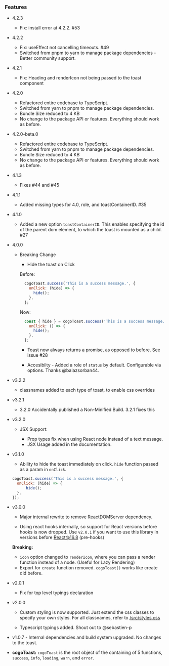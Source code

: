 ### Features

- 4.2.3

  - Fix: install error at 4.2.2. #53

- 4.2.2

  - Fix: useEffect not cancelling timeouts. #49
  - Switched from pnpm to yarn to manage package dependencies - Better community support.

- 4.2.1

  - Fix: Heading and renderIcon not being passed to the toast component

- 4.2.0

  - Refactored entire codebase to TypeScript.
  - Switched from yarn to pnpm to manage package dependencies.
  - Bundle Size reduced to 4 KB
  - No change to the package API or features. Everything should work as before.

- 4.2.0-beta.0

  - Refactored entire codebase to TypeScript.
  - Switched from yarn to pnpm to manage package dependencies.
  - Bundle Size reduced to 4 KB
  - No change to the package API or features. Everything should work as before.

- 4.1.3

  - Fixes #44 and #45

- 4.1.1

  - Added missing types for 4.0, role, and toastContainerID. #35

- 4.1.0

  - Added a new option `toastContainerID`. This enables specifying the id of the parent dom element, to which the toast is mounted as a child. #27

- 4.0.0

  - Breaking Change

    - Hide the toast on Click

    Before:

    ```javascript
      cogoToast.success('This is a success message.', {
        onClick: (hide) => {
          hide();
        },
      };
    ```

    Now:

    ```javascript
      const { hide } = cogoToast.success('This is a success message.', {
        onClick: () => {
          hide();
        },
      };
    ```

    - Toast now always returns a promise, as opposed to before. See issue #28

    - Accesibilty - Added a role of `status` by default. Configurable via options. Thanks @balazsorban44.

- v3.2.2

  - classnames added to each type of toast, to enable css overrides

- v3.2.1

  - 3.2.0 Accidentally published a Non-Minified Build. 3.2.1 fixes this

- v3.2.0

  - JSX Support:

    - Prop types fix when using React node instead of a text message.
    - JSX Usage added in the documentation.

- v3.1.0

  - Ability to hide the toast immediately on click. `hide` function passed as a param in `onClick`.

  ```javascript
  cogoToast.success('This is a success message.', {
  	onClick: (hide) => {
  		hide();
  	},
  });
  ```

- v3.0.0

  - Major internal rewrite to remove ReactDOMServer dependency.

  - Using react hooks internally, so support for React versions before hooks is now dropped. Use `v2.0.1` if you want to use this library in versions before React@16.8 (pre-hooks)

  **Breaking:**

  - `icon` option changed to `renderIcon`, where you can pass a render function instead of a node. (Useful for Lazy Rendering)
  - Export for `create` function removed. `cogoToast()` works like create did before.

- v2.0.1

  - Fix for top level typings declaration

- v2.0.0

  - Custom styling is now supported. Just extend the css classes to specify your own styles. For all classnames, refer to [/src/styles.css](/src/styles.css)

  - Typescript typings added. Shout out to @sebastien-p

- v1.0.7 - Internal dependencies and build system upgraded. No changes to the toast.

- **cogoToast:** `cogoToast` is the root object of the containing of 5 functions, `success`, `info`, `loading`, `warn`, and `error`.
